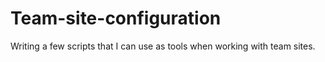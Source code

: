# Team-site-configuration

Writing a few scripts that I can use as tools when working with team sites.
